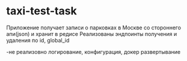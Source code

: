 # taxi-test-task
Приложение получает записи о парковках в Москве со стороннего апи(json) и хранит в редисе
Реализованы эндпоинты получения и удаления по id, global_id

-не реализовно логирование, конфигурация, докер развертывание
